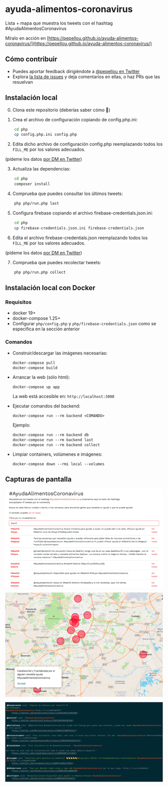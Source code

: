 # ayuda-alimentos-coronavirus

Lista + mapa que muestra los tweets con el hashtag #AyudaAlimentosCoronavirus

Míralo en acción en [https://pepellou.github.io/ayuda-alimentos-coronavirus/](https://pepellou.github.io/ayuda-alimentos-coronavirus/)


## Cómo contribuir

- Puedes aportar feedback dirigiéndote a [@pepellou en Twitter](https://twitter.com/pepellou)
- Explora [la lista de issues](https://github.com/pepellou/ayuda-alimentos-coronavirus/issues) y deja comentarios en ellas, o haz PRs que las resuelvan


## Instalación local

0) Clona este repositorio (deberías saber cómo :grimacing:)

1) Crea el archivo de configuración copiando de config.php.ini:

```bash
    cd php
    cp config.php.ini config.php
```

2) Edita dicho archivo de configuración config.php reemplazando todos los `FILL_ME` por los valores adecuados.

(pídeme los datos [por DM en Twitter](https://twitter.com/messages/compose?recipient_id=133220267))

3) Actualiza las dependencias:

```bash
    cd php
    composer install
```

4) Comprueba que puedes consultar los últimos tweets:

```bash
    php php/run.php last
```

5) Configura firebase copiando el archivo firebase-credentials.json.ini:

```bash
    cd php
    cp firebase-credentials.json.ini firebase-credentials.json
```

6) Edita el archivo firebase-credentials.json reemplazando todos los `FILL_ME` por los valores adecuados.

(pídeme los datos [por DM en Twitter](https://twitter.com/messages/compose?recipient_id=133220267))

7) Comprueba que puedes recolectar tweets:

```bash
    php php/run.php collect
```

## Instalación local con Docker

### Requisitos

- docker 19+
- docker-compose 1.25+
- Configurar `php/config.php` y `php/firebase-credentials.json` como se especifica en la sección anterior

### Comandos

- Construir/descargar las imágenes necesarias:
  ```
  docker-compose pull
  docker-compose build
  ```
- Arrancar la web (sólo html):
  ```
  docker-compose up app
  ```

  La web está accesible en: `http://localhost:3000`

- Ejecutar comandos del backend:
  ```
  docker-compose run --rm backend <COMANDO>
  ```
  Ejemplo:
  ```
  docker-compose run --rm backend db
  docker-compose run --rm backend last
  docker-compose run --rm backend collect
  ```
- Limpiar containers, volúmenes e imágenes:
  ```
  docker-compose down --rmi local --volumes
  ```

## Capturas de pantalla

![Listado filtrable](/screenshots/list.png)

![Mapa](/screenshots/map.png)

![Mostrar últimos](/screenshots/show_last.png)

